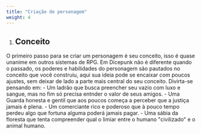 ```yaml
---
title: "Criação de personagem"
weight: 4
---
```

1. ## Conceito
O primeiro passo para se criar um personagem é seu conceito, isso é quase unanime em outros sistemas de RPG. Em Dicepunk não é diferente quando o passado, os poderes e habilidades do personagem são pautados no conceito que você construiu, aqui sua ideia pode se encaixar com poucos ajustes, sem deixar de lado a parte mais central do seu conceito. Divirta-se pensando em:
    - Um ladrão que busca preencher seu vazio com luxo e sangue, mas no fim só precisa entnder o valor de seus amigos.
    - Uma Guarda honesta e gentil que aos poucos começa a perceber que a justiça jamais é plena.
    - Um comerciante rico e poderoso que à pouco tempo perdeu algo que fortuna alguma poderá jamais pagar.
    - Uma sábia da floresta que tenta compreender qual o limiar entre o humano "civilizado" e o animal humano.